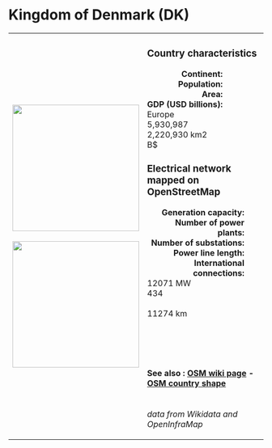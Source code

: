 # Kingdom of Denmark (DK)

<table width="90%">
<tr>
<td>
<img src="http://commons.wikimedia.org/wiki/Special:FilePath/Flag%20of%20Denmark.svg" width="250">
<br><br>
<img src="http://commons.wikimedia.org/wiki/Special:FilePath/Kingdom%20of%20Denmark%20%28orthographic%20projection%29.svg" width="250"></td>
<td>
<h3>Country characteristics</h3>
<div style="display: inline-block;text-align:right;margin-right:30px;font-weight: bold;">
Continent:<br>Population:<br>Area:<br>GDP (USD billions):
</div>
<div style="display: inline-block;">
Europe<br>5,930,987<br>2,220,930 km2<br> B$
</div>
<h3>Electrical network mapped on OpenStreetMap</h3>
<div style="display: inline-block;text-align:right;margin-right:30px;font-weight: bold;">Generation capacity:<br>
Number of power plants:<br>
Number of substations:<br>
Power line length:<br>
International connections:<br>
</div>
<div style="display: inline-block;">12071 MW<br>
434<br>
<br>
11274 km<br>
<br>
</div>

<br><br><h4>See also :
<a href="https://wiki.openstreetmap.org/wiki/Power_networks/Kingdom of Denmark" target="_blank">OSM wiki page</a> -
<a href="https://openstreetmap.org/relation/9112011" target="_blank">OSM country shape</a>
</h4>

<br><i>data from Wikidata and OpenInfraMap</i>
</td>
</tr>
</table>




